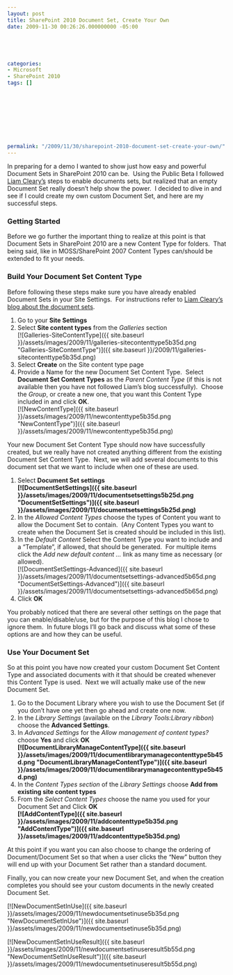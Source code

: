 ```yaml
---
layout: post
title: SharePoint 2010 Document Set, Create Your Own
date: 2009-11-30 00:26:26.000000000 -05:00





categories:
- Microsoft
- SharePoint 2010
tags: []

  


  
  
  
  
  
permalink: "/2009/11/30/sharepoint-2010-document-set-create-your-own/"
---
```

In preparing for a demo I wanted to show just how easy and powerful Document Sets in SharePoint 2010 can be.&nbsp; Using the Public Beta I followed [Liam Cleary’s](http://www.helloitsliam.com/archive/2009/10/30/sharepoint-2010-user-experience-–-document-sets.aspx) steps to enable documents sets, but realized that an empty Document Set really doesn’t help show the power.&nbsp; I decided to dive in and see if I could create my own custom Document Set, and here are my successful steps.

### Getting Started

Before we go further the important thing to realize at this point is that Document Sets in SharePoint 2010 are a new Content Type for folders.&nbsp; That being said, like in MOSS/SharePoint 2007 Content Types can/should be extended to fit your needs.

### Build Your Document Set Content Type

Before following these steps make sure you have already enabled Document Sets in your Site Settings.&nbsp; For instructions refer to [Liam Cleary’s blog about the document sets](http://www.helloitsliam.com/archive/2009/10/30/sharepoint-2010-user-experience-–-document-sets.aspx).

1. Go to your **Site Settings**
2. Select **Site content types** from the _Galleries_ section  
[![Galleries-SiteContentType]({{ site.baseurl }}/assets/images/2009/11/galleries-sitecontenttype5b35d.png "Galleries-SiteContentType")]({{ site.baseurl }}/2009/11/galleries-sitecontenttype5b35d.png)
3. Select **Create** on the Site content type page
4. Provide a Name for the new Document Set Content Type.&nbsp; Select **Document Set Content Types** as the _Parent Content Type_ (if this is not available then you have not followed Liam’s blog successfully).&nbsp; Choose the _Group_, or create a new one, that you want this Content Type included in and click **OK**.  
[![NewContentType]({{ site.baseurl }}/assets/images/2009/11/newcontenttype5b35d.png "NewContentType")]({{ site.baseurl }}/assets/images/2009/11/newcontenttype5b35d.png)

Your new Document Set Content Type should now have successfully created, but we really have not created anything different from the existing Document Set Content Type.&nbsp; Next, we will add several documents to this document set that we want to include when one of these are used.

1. Select **Document Set settings  
[![DocumentSetSettings]({{ site.baseurl }}/assets/images/2009/11/documentsetsettings5b25d.png "DocumentSetSettings")]({{ site.baseurl }}/assets/images/2009/11/documentsetsettings5b25d.png)**  
2. In the _Allowed Content Types_ choose the types of Content you want to allow the Document Set to contain.&nbsp; (Any Content Types you want to create when the Document Set is created should be included in this list).
3. In the _Default Content_ Select the Content Type you want to include and a “Template”, if allowed, that should be generated.&nbsp; For multiple items click the _Add new default content …_ link as many time as necessary (or allowed).  
[![DocumentSetSettings-Advanced]({{ site.baseurl }}/assets/images/2009/11/documentsetsettings-advanced5b65d.png "DocumentSetSettings-Advanced")]({{ site.baseurl }}/assets/images/2009/11/documentsetsettings-advanced5b65d.png)
4. Click **OK**

You probably noticed that there are several other settings on the page that you can enable/disable/use, but for the purpose of this blog I chose to ignore them.&nbsp; In future blogs I’ll go back and discuss what some of these options are and how they can be useful.

### Use Your Document Set

So at this point you have now created your custom Document Set Content Type and associated documents with it that should be created whenever this Content Type is used.&nbsp; Next we will actually make use of the new Document Set.

1. Go to the Document Library where you wish to use the Document Set (if you don’t have one yet then go ahead and create one now.
2. In the _Library Settings_ (available on the _Library Tools:Library ribbon_) choose the **Advanced Settings**.
3. In _Advanced Settings_ for the _Allow management of content types?_ choose **Yes** and click **OK  
[![DocumentLibraryManageContentType]({{ site.baseurl }}/assets/images/2009/11/documentlibrarymanagecontenttype5b45d.png "DocumentLibraryManageContentType")]({{ site.baseurl }}/assets/images/2009/11/documentlibrarymanagecontenttype5b45d.png)**  
4. In the _Content Types section_ of the _Library Settings_ choose **Add from existing site content types**
5. From the _Select Content Types_ choose the name you used for your Document Set and Click **OK  
[![AddContentType]({{ site.baseurl }}/assets/images/2009/11/addcontenttype5b35d.png "AddContentType")]({{ site.baseurl }}/assets/images/2009/11/addcontenttype5b35d.png)**  

At this point if you want you can also choose to change the ordering of Document/Document Set so that when a user clicks the “New” button they will end up with your Document Set rather than a standard document.

Finally, you can now create your new Document Set, and when the creation completes you should see your custom documents in the newly created Document Set.

[![NewDocumentSetInUse]({{ site.baseurl }}/assets/images/2009/11/newdocumentsetinuse5b35d.png "NewDocumentSetInUse")]({{ site.baseurl }}/assets/images/2009/11/newdocumentsetinuse5b35d.png)

[![NewDocumentSetInUseResult]({{ site.baseurl }}/assets/images/2009/11/newdocumentsetinuseresult5b55d.png "NewDocumentSetInUseResult")]({{ site.baseurl }}/assets/images/2009/11/newdocumentsetinuseresult5b55d.png)


